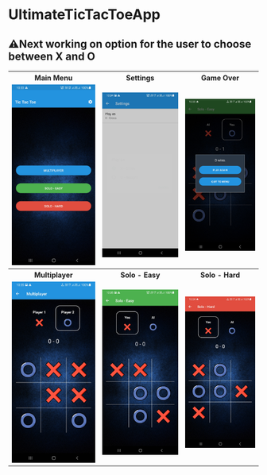 # UltimateTicTacToeApp
<h2>⚠️Next working on option for the user to choose between X and O</h2>
<table style="border-colapse: colapse;">
  <tr>
    <th>Main Menu</th>
    <th>Settings</th>
    <th>Game Over</th>
  </tr>
  <tr>
    <td><img src="ss/main_menu.jpg" width="400"></td>
    <td><img src="ss/settings.jpg" width="400"></td>
    <td><img src="ss/game_over.jpg" width="400"></td>
  </tr>
  <tr>
    <th>Multiplayer</th>
    <th>Solo - Easy</th>
    <th>Solo - Hard</th>
  </tr>
  <tr>
    <td><img src="ss/multiplayer.jpg" width="400"></td>
    <td><img src="ss/solo_easy.jpg" width="400"></td>
    <td><img src="ss/solo_hard.jpg" width="400"></td>
  </tr>
</table>
